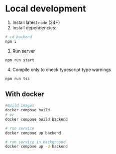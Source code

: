 # Local development

1. Install latest `node` (24+)
2. Install dependencies:

```sh
# cd backend
npm i
```

3. Run server

```sh
npm run start
```

4. Compile only to check typescript type warnings

```sh
npm run tsc
```

## With docker

```sh
#Build images
docker compose build
# or
docker compose build backend

# run service
docker compose up backend

# run service in background
docker compose up -d backend
```
